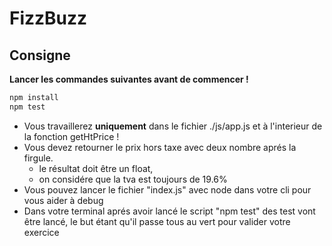 # FizzBuzz

## Consigne 

**Lancer les commandes suivantes avant de commencer !**

```javascript
npm install
npm test
```

- Vous travaillerez **uniquement** dans le fichier ./js/app.js et à l'interieur de la fonction getHtPrice !
- Vous devez retourner le prix hors taxe avec deux nombre aprés la firgule.
    * le résultat doit être un float,
    * on considére que la tva est toujours de 19.6%
- Vous pouvez lancer le fichier "index.js" avec node dans votre cli pour vous aider à debug
- Dans votre terminal aprés avoir lancé le script "npm test" des test vont être lancé, le but étant qu'il passe tous au vert pour valider votre exercice
